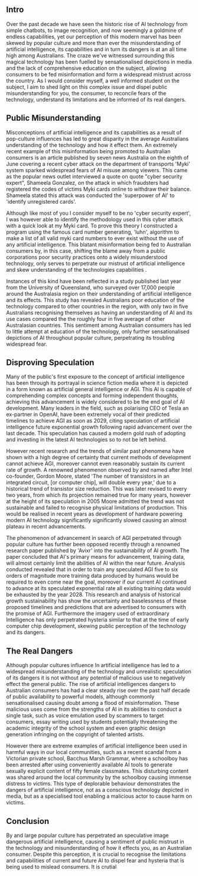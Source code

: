 ## Intro
Over the past decade we have seen the historic rise of AI technology from simple chatbots, to image recognition, and now seemingly a goldmine of endless capabilities, yet our perception of this modern marvel has been skewed by popular culture and more than ever the misunderstanding of artificial intelligence, its capabilities and in turn its dangers is at an all time high among Australians. The craze we've witnessed surrounding this magical technology has been fuelled by sensationalised depictions in media and the lack of comprehensive education on the subject, allowing consumers to be fed misinformation and form a widespread mistrust across the country. As I would consider myself, a well informed student on the subject, I aim to shed light on this complex issue and dispel public misunderstanding for you, the consumer, to reconcile fears of the technology, understand its limitations and be informed of its real dangers.

## Public Misunderstanding
Misconceptions of artificial intelligence and its capabilities as a result of pop-culture influences has led to great disparity in the average Australians understanding of the technology and how it effect them. An extremely recent example of this misinformation being promoted to Australian consumers is an article published by seven news Australia on the eighth of June covering a recent cyber attack on the department of transports 'Myki' system sparked widespread fears of AI misuse among viewers. This came as the popular news outlet interviewed a quote on quote "cyber security expert", Shameela Gonzalez, on the attack in which fraudsters had registered the codes of victims Myki cards online to withdraw their balance. Shameela stated this attack was conducted the 'superpower of AI' to 'identify unregistered cards'.

Although like most of you I consider myself to be no 'cyber security expert', I was however able to identify the methodology used in this cyber attack with a quick look at my Myki card. To prove this theory I constructed a program using the famous card number generating, 'luhn', algorithm to make a list of all valid myki card numbers to ever exist without the use of any artificial intelligence. This blatant misinformation being fed to Australian consumers by, in this case, shifting the blame away from a public corporations poor security practices onto a widely misunderstood technology, only serves to perpetrate our mistrust of artificial intelligence and skew understanding of the technologies capabilities .
 
Instances of this kind have been reflected in a study published last year from the University of Queensland, who surveyed over 17,000 people around the Australasia region on their understanding of artificial intelligence and its effects. This study has revealed Australians poor education of the technology compared to other countries in the region, with only two in five Australians recognising themselves as having an understanding of AI and its use cases compared the the roughly four in five average of other Australasian countries. This sentiment among Australian consumers has led to little attempt at education of the technology, only further sensationalised depictions of AI throughout popular culture, perpetrating its troubling widespread fear. 

## Disproving Speculation
Many of the public's first exposure to the concept of artificial intelligence has been through its portrayal in science fiction media where it is depicted in a form known as artificial general intelligence or AGI. This AI is capable of comprehending complex concepts and forming independent thoughts, achieving this advancement is widely considered to be the end goal of AI development. Many leaders in the field, such as polarising CEO of Tesla an ex-partner in OpenAI, have been extremely vocal of their predicted timelines to achieve AGI as soon as 2029, citing speculation of artificial intelligence future exponential growth following rapid advancement over the last decade. This speculation has caused a modern gold rush of adopting and investing in the latest AI technologies so to not be left behind.

However recent research and the trends of similar past phenomena have shown with a high degree of certainty that current methods of development cannot achieve AGI, moreover cannot even reasonably sustain its current rate of growth. A renowned phenomenon observed by and named after Intel co-founder, Gordon Moore, stated  'The number of transistors in an integrated circuit, \[or computer chip], will double every year,'  due to a historical trend of transistor size reduction. This was later revised to every two years, from which its projection remained true for many years, however at the height of its speculation in 2005 Moore admitted the trend was not sustainable and failed to recognise physical limitations of production. This would be realised in recent years as development of hardware powering modern AI technology significantly significantly slowed causing an almost plateau in recent advancements. 

The phenomenon of advancement in search of AGI perpetrated through popular culture has further been opposed recently through a renowned research paper published by 'Avixr' into the sustainability of AI growth. The paper concluded that AI's primary means for advancement, training data, will almost certainly limit the abilities of AI within the near future. Analysis conducted revealed that in order to train any speculated AGI five to six orders of magnitude more training data produced by humans would be required to even come near the goal, moreover if our current AI continued to advance at its speculated exponential rate all existing training data would be exhausted by the year 2028. This research and analysis of historical growth sustainability has show the uncertainty and baselessness of these proposed timelines and predictions that are advertised to consumers with the promise of AGI. Furthermore the imagery used of extraordinary Intelligence has only perpetrated hysteria similar to that at the time of early computer chip development, skewing public perception of the technology and its dangers.

## The Real Dangers
Although popular cultures influence In artificial intelligence has led to a widespread misunderstanding of the technology and unrealistic speculation of its dangers it is not without any potential of malicious use to negatively effect the general public. The rise of artificial intelligences dangers to Australian consumers has had a clear steady rise over the past half decade of public availability to powerful models, although commonly sensationalised causing doubt among a flood of misinformation. These malicious uses come from the strengths of AI in its abilities to conduct a single task, such as voice emulation used by scammers to target consumers, essay writing used by students potentially threatening the academic integrity of the school system and even graphic design generation infringing on the copyright of talented artists. 

However there are extreme examples of artificial intelligence been used in harmful ways in our local communities, such as a recent scandal from a Victorian private school, Bacchus Marsh Grammar, where a schoolboy has been arrested after using conveniently available AI tools to generate sexually explicit content of fifty female classmates. This disturbing content was shared around the local community by the schoolboy causing immense distress to victims. This type of deplorable behaviour demonstrates the dangers of artificial intelligence, not as a conscious technology depicted in media, but as a specialised tool enabling a malicious actor to cause harm on victims.

## Conclusion
By and large popular culture has perpetrated an speculative image dangerous artificial intelligence, causing a sentiment of public mistrust in the technology and misunderstanding of how it effects you, as an Australian consumer. Despite this perception, it is crucial to recognise the limitations and capabilities of current and future AI to dispel fear and hysteria that is being used to mislead consumers. It is crutial 